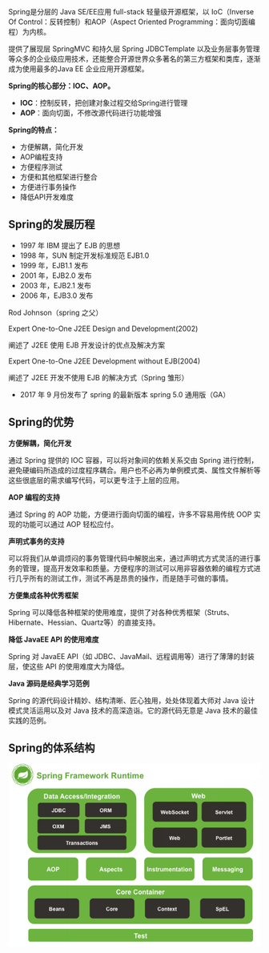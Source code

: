 

Spring是分层的 Java SE/EE应用 full-stack 轻量级开源框架，以 IoC（Inverse Of Control：反转控制）和AOP（Aspect Oriented Programming：面向切面编程）为内核。

提供了展现层 SpringMVC 和持久层 Spring JDBCTemplate 以及业务层事务管理等众多的企业级应用技术，还能整合开源世界众多著名的第三方框架和类库，逐渐成为使用最多的Java EE 企业应用开源框架。

**Spring的核心部分：IOC、AOP。**

* **IOC**：控制反转，把创建对象过程交给Spring进行管理
* **AOP**：面向切面，不修改源代码进行功能增强



**Spring的特点：**

* 方便解耦，简化开发
* AOP编程支持
* 方便程序测试
* 方便和其他框架进行整合
* 方便进行事务操作
* 降低API开发难度



## **Spring的发展历程**

* 1997 年 IBM 提出了 EJB 的思想
* 1998 年，SUN 制定开发标准规范 EJB1.0
* 1999 年，EJB1.1 发布
* 2001 年，EJB2.0 发布
* 2003 年，EJB2.1 发布
* 2006 年，EJB3.0 发布

Rod Johnson（spring 之父）

Expert One-to-One J2EE Design and Development(2002)

阐述了 J2EE 使用 EJB 开发设计的优点及解决方案

Expert One-to-One J2EE Development without EJB(2004)

阐述了 J2EE 开发不使用 EJB 的解决方式（Spring 雏形）

* 2017 年 9 月份发布了 spring 的最新版本 spring 5.0 通用版（GA）



## Spring的优势

**方便解耦，简化开发**

通过 Spring 提供的 IOC 容器，可以将对象间的依赖关系交由 Spring 进行控制，避免硬编码所造成的过度程序耦合。用户也不必再为单例模式类、属性文件解析等这些很底层的需求编写代码，可以更专注于上层的应用。

**AOP 编程的支持**

通过 Spring 的 AOP 功能，方便进行面向切面的编程，许多不容易用传统 OOP 实现的功能可以通过 AOP 轻松应付。

**声明式事务的支持**

可以将我们从单调烦闷的事务管理代码中解脱出来，通过声明式方式灵活的进行事务的管理，提高开发效率和质量。方便程序的测试可以用非容器依赖的编程方式进行几乎所有的测试工作，测试不再是昂贵的操作，而是随手可做的事情。

**方便集成各种优秀框架**

Spring 可以降低各种框架的使用难度，提供了对各种优秀框架（Struts、Hibernate、Hessian、Quartz等）的直接支持。

**降低 JavaEE API 的使用难度**

Spring 对 JavaEE API（如 JDBC、JavaMail、远程调用等）进行了薄薄的封装层，使这些 API 的使用难度大为降低。

**Java 源码是经典学习范例**

Spring 的源代码设计精妙、结构清晰、匠心独用，处处体现着大师对 Java 设计模式灵活运用以及对 Java 技术的高深造诣。它的源代码无意是 Java 技术的最佳实践的范例。



## Spring的体系结构


![image](assets/Spring概述/942153de260af78d022298cbe091d518_MD5.png)